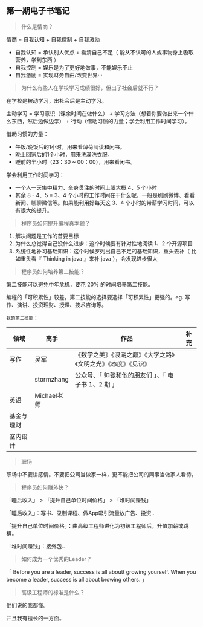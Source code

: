## 第一期电子书笔记

> 什么是情商？

情商 = 自我认知 + 自我控制 + 自我激励

+ 自我认知 = 承认别人优点 + 看清自己不足（ 能从不认可的人或事物身上吸取营养，学到东西 ）
+ 自我控制 = 娱乐是为了更好地做事，不能娱乐不止
+ 自我激励 = 实现财务自由/改变世界···



> 为什么有些人在学校学习成绩很好，但出了社会后就不行？

在学校是被动学习，出社会后是主动学习。

主动学习 = 学习意识（课余时间在做什么） + 学习方法（想着你要做出来一个什么东西，然后边做边学） + 行动（借助习惯的力量；学会利用工作时间学习）。

借助习惯的力量：

- 午饭/晚饭后的1小时，用来看薄荷阅读和闲书。
- 晚上回家后的1个小时，用来洗澡洗衣服。
- 睡前的半小时（23：30 ~ 00：00），用来看闲书。

学会利用工作时间学习：

+ 一个人一天集中精力、全身贯注的时间上限大概 4、5 个小时
+ 其余 8 - 4、5 = 3、4 个小时的工作时间在干什么呢，一般是刷刷微博、看看新闻、聊聊微信等。如果能利用好每天这 3、4 个小时的带薪学习时间，可以有很大的提升。



> 程序员如何提升编程真本领？

1. 解决问题是工作的首要目标
2. 为什么总觉得自己没什么进步：这个时候要有针对性地阅读 1、2 个开源项目
3. 系统性地补习基础知识：这个时候罗列出自己不足的基础知识，重头去补（ 比如重头看『 Thinking in java 』来补 java ），会发现进步很大



> 程序员如何培养第二技能？

第二技能可以避免中年危机，要花 20% 的时间培养第二技能。

编程的「可积累性」较差，第二技能的选择要选择「可积累性」更强的。eg. 写作、演讲、投资理财、授课、技术咨询等。

`我的第二技能`：

| 领域       | 高手        | 作品                                                         | 补充 |
| ---------- | ----------- | ------------------------------------------------------------ | ---- |
| 写作       | 吴军        | 《数学之美》《浪潮之巅》《大学之路》《文明之光》《态度》《见识》 |      |
|            | stormzhang  | 公众号、「 帅张和他的朋友们 」、「 电子书 1、2 期 」         |      |
| 英语       | Michael老师 |                                                              |      |
| 基金与理财 |             |                                                              |      |
| 室内设计   |             |                                                              |      |



> 职场

职场中不要讲感情。不要把公司当做家一样，更不能把公司的同事当做家人看待。



> 程序员如何赚外快？

「睡后收入」 > 「提升自己单位时间价格」 > 「堆时间赚钱」

「睡后收入」：写书、录制课程、做App吸引流量放广告、投资..

「提升自己单位时间价格」：由高级工程师进化为初级工程师后，升值加薪或跳槽..

「堆时间赚钱」：接外包..



> 如何成为一个优秀的Leader？

「 Before you are a leader, success is all aboutt growing yourself. When you become a leader, success is all about browing others. 」



> 高级工程师的标准是什么？

他们说的我都懂。

并且我有擅长的一方面。